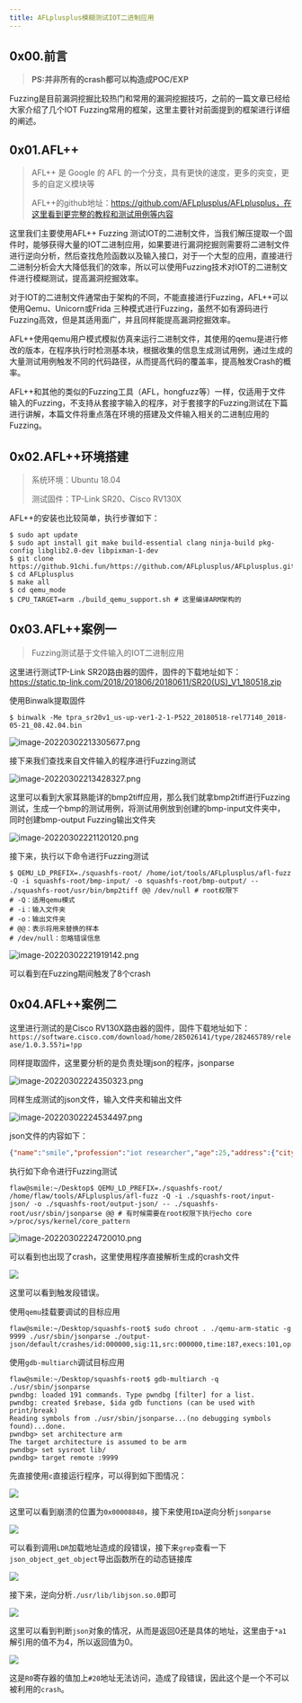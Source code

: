 ```yaml
---
title: AFLplusplus模糊测试IOT二进制应用
---
```


## 0x00.前言

> **PS:并非所有的crash都可以构造成POC/EXP**

Fuzzing是目前漏洞挖掘比较热门和常用的漏洞挖掘技巧，之前的一篇文章已经给大家介绍了几个IOT Fuzzing常用的框架，这里主要针对前面提到的框架进行详细的阐述。

## 0x01.AFL++

> AFL++ 是 Google 的 AFL 的一个分支，具有更快的速度，更多的突变，更多的自定义模块等
>
> AFL++的github地址：https://github.com/AFLplusplus/AFLplusplus，在这里看到更完整的教程和测试用例等内容

这里我们主要使用AFL++ Fuzzing 测试IOT的二进制文件，当我们解压提取一个固件时，能够获得大量的IOT二进制应用，如果要进行漏洞挖掘则需要将二进制文件进行逆向分析，然后查找危险函数以及输入接口，对于一个大型的应用，直接进行二进制分析会大大降低我们的效率，所以可以使用Fuzzing技术对IOT的二进制文件进行模糊测试，提高漏洞挖掘效率。

对于IOT的二进制文件通常由于架构的不同，不能直接进行Fuzzing，AFL++可以使用Qemu、Unicorn或Frida 三种模式进行Fuzzing，虽然不如有源码进行Fuzzing高效，但是其适用面广，并且同样能提高漏洞挖掘效率。

AFL++使用qemu用户模式模拟仿真来运行二进制文件，其使用的qemu是进行修改的版本，在程序执行时检测基本块，根据收集的信息生成测试用例，通过生成的大量测试用例触发不同的代码路径，从而提高代码的覆盖率，提高触发Crash的概率。

AFL++和其他的类似的Fuzzing工具（AFL，hongfuzz等）一样，仅适用于文件输入的Fuzzing，不支持从套接字输入的程序，对于套接字的Fuzzing测试在下篇进行讲解，本篇文件将重点落在环境的搭建及文件输入相关的二进制应用的Fuzzing。

## 0x02.AFL++环境搭建

> 系统环境：Ubuntu 18.04
>
> 测试固件：TP-Link SR20、Cisco RV130X

AFL++的安装也比较简单，执行步骤如下：

```shell
$ sudo apt update
$ sudo apt install git make build-essential clang ninja-build pkg-config libglib2.0-dev libpixman-1-dev
$ git clone https://github.91chi.fun/https://github.com/AFLplusplus/AFLplusplus.git
$ cd AFLplusplus
$ make all
$ cd qemu_mode
$ CPU_TARGET=arm ./build_qemu_support.sh # 这里编译ARM架构的
```

## 0x03.AFL++案例一

> Fuzzing测试基于文件输入的IOT二进制应用

这里进行测试TP-Link SR20路由器的固件，固件的下载地址如下：https://static.tp-link.com/2018/201806/20180611/SR20(US)_V1_180518.zip

使用Binwalk提取固件

```shell
$ binwalk -Me tpra_sr20v1_us-up-ver1-2-1-P522_20180518-rel77140_2018-05-21_08.42.04.bin
```

![image-20220302213305677.png](http://img.smile-space.com/image-20220302213305677.png)

接下来我们查找来自文件输入的程序进行Fuzzing测试

![image-20220302213428327.png](http://img.smile-space.com/image-20220302213428327.png)

这里可以看到大家耳熟能详的bmp2tiff应用，那么我们就拿bmp2tiff进行Fuzzing测试，生成一个bmp的测试用例，将测试用例放到创建的bmp-input文件夹中，同时创建bmp-output Fuzzing输出文件夹

![image-20220302221120120.png](http://img.smile-space.com/image-20220302221120120.png)

接下来，执行以下命令进行Fuzzing测试

```shell
$ QEMU_LD_PREFIX=./squashfs-root/ /home/iot/tools/AFLplusplus/afl-fuzz -Q -i squashfs-root/bmp-input/ -o squashfs-root/bmp-output/ -- ./squashfs-root/usr/bin/bmp2tiff @@ /dev/null # root权限下
# -Q：适用qemu模式
# -i：输入文件夹
# -o：输出文件夹
# @@：表示将用来替换的样本
# /dev/null：忽略错误信息
```

![image-20220302221919142.png](http://img.smile-space.com/image-20220302221919142.png)

可以看到在Fuzzing期间触发了8个crash

## 0x04.AFL++案例二

这里进行测试的是Cisco RV130X路由器的固件，固件下载地址如下：`https://software.cisco.com/download/home/285026141/type/282465789/release/1.0.3.55?i=!pp`

同样提取固件，这里要分析的是负责处理json的程序，jsonparse

![image-20220302224350323.png](http://img.smile-space.com/image-20220302224350323.png)

同样生成测试的json文件，输入文件夹和输出文件

![image-20220302224534497.png](http://img.smile-space.com/image-20220302224534497.png)

json文件的内容如下：

```json
{"name":"smile","profession":"iot researcher","age":25,"address":{"city":"Yan Bian","postalCode":0000,"Country":"CN"},"socialProfiles":[{"name":"Twitter","link":"https://twitter.com"},{"name":"Facebook","link":"https://www.facebook.com"}]}
```

执行如下命令进行Fuzzing测试

```shell
flaw@smile:~/Desktop$ QEMU_LD_PREFIX=./squashfs-root/ /home/flaw/tools/AFLplusplus/afl-fuzz -Q -i ./squashfs-root/input-json/ -o ./squashfs-root/output-json/ -- ./squashfs-root/usr/sbin/jsonparse @@ # 有时候需要在root权限下执行echo core >/proc/sys/kernel/core_pattern
```

![image-20220302224720010.png](http://img.smile-space.com/image-20220302224720010.png)

可以看到也出现了crash，这里使用程序直接解析生成的crash文件

![](https://img.smile-space.com/20220504151850.png)

这里可以看到触发段错误。

使用`qemu`挂载要调试的目标应用

```shell
flaw@smile:~/Desktop/squashfs-root$ sudo chroot . ./qemu-arm-static -g 9999 ./usr/sbin/jsonparse ./output-json/default/crashes/id:000000,sig:11,src:000000,time:187,execs:101,op:havoc,rep:16
```

使用`gdb-multiarch`调试目标应用

```shell
flaw@smile:~/Desktop/squashfs-root$ gdb-multiarch -q ./usr/sbin/jsonparse
pwndbg: loaded 191 commands. Type pwndbg [filter] for a list.
pwndbg: created $rebase, $ida gdb functions (can be used with print/break)
Reading symbols from ./usr/sbin/jsonparse...(no debugging symbols found)...done.
pwndbg> set architecture arm
The target architecture is assumed to be arm
pwndbg> set sysroot lib/
pwndbg> target remote :9999
```

先直接使用`c`直接运行程序，可以得到如下图情况：

![](https://img.smile-space.com/20220504163023.png)

这里可以看到崩溃的位置为`0x00008848`，接下来使用`IDA`逆向分析`jsonparse`

![](https://img.smile-space.com/20220504163145.png)

可以看到调用`LDR`加载地址造成的段错误，接下来`grep`查看一下`json_object_get_object`导出函数所在的动态链接库

![](https://img.smile-space.com/20220504163304.png)

接下来，逆向分析`./usr/lib/libjson.so.0`即可

![](https://img.smile-space.com/20220504163346.png)

这里可以看到判断`json`对象的情况，从而是返回0还是具体的地址，这里由于`*a1`解引用的值不为4，所以返回值为0。

![](https://img.smile-space.com/20220504163526.png)

这是`R0`寄存器的值加上`#20`地址无法访问，造成了段错误，因此这个是一个不可以被利用的`crash`。

